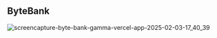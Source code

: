 ## ByteBank

![screencapture-byte-bank-gamma-vercel-app-2025-02-03-17_40_39](https://github.com/user-attachments/assets/9bbe5255-6eef-4042-930e-65c2a3178e42)

